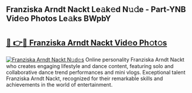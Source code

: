 ## Franziska Arndt Nackt Le𝚊k𝚎d N𝚞𝚍e - Part-YNB Vid𝚎o Photos Le𝚊ks BWpbY

# <h2><a href="http://fb34knx.evod.top/?m=Franziska+Arndt+Nackt">🔗 👉🔴 Franziska Arndt Nackt Vid𝚎o Ph𝚘t𝚘s</a></h2>

[![Franziska Arndt Nackt N𝚞d𝚎s](https://i.imgur.com/8V9OHl7.gif)](http://fb34knx.evod.top/?m=Franziska+Arndt+Nackt)
Online personality Franziska Arndt Nackt who creates engaging lifestyle and dance content, featuring solo and collaborative dance trend performances and mini vlogs. Exceptional talent Franziska Arndt Nackt, recognized for their remarkable skills and achievements in the world of entertainment. 
